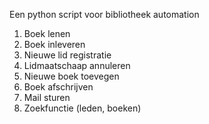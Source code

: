 Een python script voor bibliotheek automation
1. Boek lenen
2. Boek inleveren
3. Nieuwe lid registratie
4. Lidmaatschaap annuleren
6. Nieuwe boek toevegen
7. Boek afschrijven
8. Mail sturen
9. Zoekfunctie (leden, boeken)


